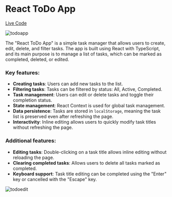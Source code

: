 # React ToDo App
[Live Code](https://mateuszcieplak.github.io/react_todo-app/)
  
![todoapp](./description/todoapp.gif)

The "React ToDo App" is a simple task manager that allows users to create, edit, delete, and filter tasks. The app is built using React with TypeScript, and its main purpose is to manage a list of tasks, which can be marked as completed, deleted, or edited.

### Key features:
- **Creating tasks**: Users can add new tasks to the list.
- **Filtering tasks**: Tasks can be filtered by status: All, Active, Completed.
- **Task management**: Users can edit or delete tasks and toggle their completion status.
- **State management**: React Context is used for global task management.
- **Data persistence**: Tasks are stored in `localStorage`, meaning the task list is preserved even after refreshing the page.
- **Interactivity**: Inline editing allows users to quickly modify task titles without refreshing the page.

### Additional features:
- **Editing tasks**: Double-clicking on a task title allows inline editing without reloading the page.
- **Clearing completed tasks**: Allows users to delete all tasks marked as completed.
- **Keyboard support**: Task title editing can be completed using the "Enter" key or cancelled with the "Escape" key.

![todoedit](./description/edittodo.gif)
